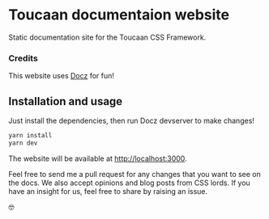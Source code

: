 # Toucaan documentaion website

Static documentation site for the Toucaan CSS Framework.

### Credits

This website uses [Docz](http://docz.site) for fun!

## Installation and usage

Just install the dependencies, then run Docz devserver to make changes!

```bash
yarn install
yarn dev
```

The website will be available at [http://localhost:3000](http://localhost:3000).

Feel free to send me a pull request for any changes that you want to see on the docs.
We also accept opinions and blog posts from CSS lords. If you have an insight for us, feel free to share by raising an issue.

🤓
